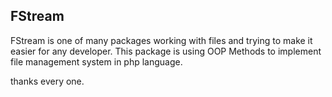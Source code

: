 ## FStream

FStream is one of many packages working with files and trying to make it easier for any developer.
This package is using OOP Methods to implement file management system in php language.

thanks every one.